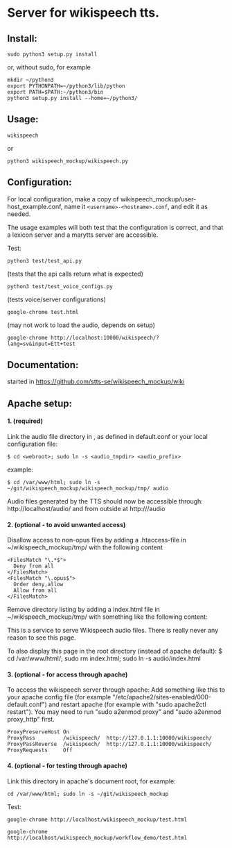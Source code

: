 # Server for wikispeech tts.


## Install:
```
sudo python3 setup.py install
```

or, without sudo, for example

```
mkdir ~/python3
export PYTHONPATH=~/python3/lib/python
export PATH=$PATH:~/python3/bin
python3 setup.py install --home=~/python3/
```


## Usage:
```
wikispeech
```
or
```
python3 wikispeech_mockup/wikispeech.py
```



## Configuration:

For local configuration, make a copy of wikispeech_mockup/user-host_example.conf,
name it ```<username>-<hostname>.conf```, and edit it as needed.

The usage examples will both test that the configuration is correct, and that a lexicon server and a marytts server are accessible.

Test:
```
python3 test/test_api.py
```
(tests that the api calls return what is expected)

```
python3 test/test_voice_configs.py
```
(tests voice/server configurations)

```
google-chrome test.html
```
(may not work to load the audio, depends on setup)

```
google-chrome http://localhost:10000/wikispeech/?lang=sv&input=Ett+test
```

## Documentation:

started in https://github.com/stts-se/wikispeech_mockup/wiki


## Apache setup:

#### 1. (required)
Link the audio file directory in <webroot>, as defined in default.conf or your local configuration file:
```
$ cd <webroot>; sudo ln -s <audio_tmpdir> <audio_prefix>
```

example:
```
$ cd /var/www/html; sudo ln -s ~/git/wikispeech_mockup/wikispeech_mockup/tmp/ audio
```

Audio files generated by the TTS should now be accessible through: http://localhost/audio/ and from outside at http://<HOSTNAME>/audio



#### 2. (optional - to avoid unwanted access)

Disallow access to non-opus files by adding a .htaccess-file in ~/wikispeech_mockup/tmp/ with the following content

```
<FilesMatch "\.*$">
  Deny from all
</FilesMatch>
<FilesMatch "\.opus$">
  Order deny,allow
  Allow from all
</FilesMatch>
```

Remove directory listing by adding a index.html file in ~/wikispeech_mockup/tmp/ with something like the following content:

This is a service to serve Wikispeech audio files. There is really never any reason to see this page.

To also display this page in the root directory (instead of apache default): $ cd /var/www/html/; sudo rm index.html; sudo ln -s audio/index.html

#### 3. (optional - for access through apache)


To access the wikispeech server through apache:
Add something like this to your apache config file (for example "/etc/apache2/sites-enabled/000-default.conf") and restart
apache (for example with "sudo apache2ctl restart"). You may need to run "sudo a2enmod proxy" and  "sudo a2enmod proxy_http" first.

```
ProxyPreserveHost On
ProxyPass         /wikispeech/  http://127.0.1.1:10000/wikispeech/
ProxyPassReverse  /wikispeech/  http://127.0.1.1:10000/wikispeech/
ProxyRequests     Off
```

#### 4. (optional - for testing through apache)

Link this directory in apache's document root, for example: 
```
cd /var/www/html; sudo ln -s ~/git/wikispeech_mockup
```

Test:
```
google-chrome http://localhost/wikispeech_mockup/test.html
```
```
google-chrome http://localhost/wikispeech_mockup/workflow_demo/test.html
```
